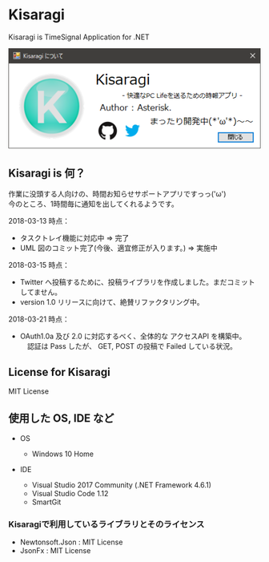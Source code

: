 # Kisaragi
Kisaragi is TimeSignal Application for .NET

![KisaragiInfo](KisaragiInfo.png)
## Kisaragi is 何？
作業に没頭する人向けの、時間お知らせサポートアプリですっっ('ω')  
今のところ、1時間毎に通知を出してくれるようです。  

2018-03-13 時点：  
- タスクトレイ機能に対応中 => 完了
- UML 図のコミット完了(今後、適宜修正が入ります。) => 実施中  

2018-03-15 時点：  
- Twitter へ投稿するために、投稿ライブラリを作成しました。まだコミットしてません。
- version 1.0 リリースに向けて、絶賛リファクタリング中。  

2018-03-21 時点： 
- OAuth1.0a 及び 2.0 に対応するべく、全体的な アクセスAPI を構築中。
　認証は Pass したが、 GET, POST の投稿で Failed している状況。

## License for Kisaragi
MIT License

## 使用した OS, IDE など
- OS
  - Windows 10 Home

- IDE
  - Visual Studio 2017 Community (.NET Framework 4.6.1)
  - Visual Studio Code 1.12
  - SmartGit
  
### Kisaragiで利用しているライブラリとそのライセンス
- Newtonsoft.Json : MIT License
- JsonFx : MIT License
